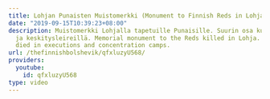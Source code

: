 ```yaml
---
title: Lohjan Punaisten Muistomerkki (Monument to Finnish Reds in Lohja)
date: "2019-09-15T10:39:23+08:00"
description: Muistomerkki Lohjalla tapetuille Punaisille. Suurin osa kuoli teloituksissa
  ja keskitysleireillä. Memorial monument to the Reds killed in Lohja. The majority
  died in executions and concentration camps.
url: /thefinnishbolshevik/qfxluzyU568/
providers:
  youtube:
    id: qfxluzyU568
type: video
---
```

